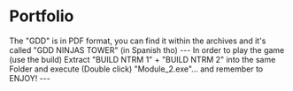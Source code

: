 # Portfolio

The "GDD" is in PDF format, you can find it within the archives and it's called "GDD NINJAS TOWER" (in Spanish tho)
--- In order to play the game (use the build) Extract "BUILD NTRM 1" + "BUILD NTRM 2" into the same Folder and execute (Double click) "Module_2.exe"... and remember to ENJOY! ---

